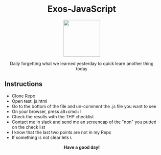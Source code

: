 <h1 align='center'>Exos-JavaScript</h1>

<div align='center'>
<a href='http://thehackingproject.org/'>
<img src='https://raw.githubusercontent.com/ticho/test/master/img/thp-logo.png' height="120">
</a>
</div>

<p align='center'>Daily forgetting what we learned yesterday to quick learn another thing today</p>

## Instructions

  - Clone Repo
  - Open test_js.html
  - Go to the bottom of the file and un-comment the .js file you want to see
  - On your browser, press alt+cmd+I
  - Check the results with the THP checklist
  - Contact me in slack and send me an screencap of the "non" you putted on the check list
  - I know that the last two points are not in my Repo
  - If something is not clear lets 📞

<p align='center'><strong> Have a good day!</strong></p>

